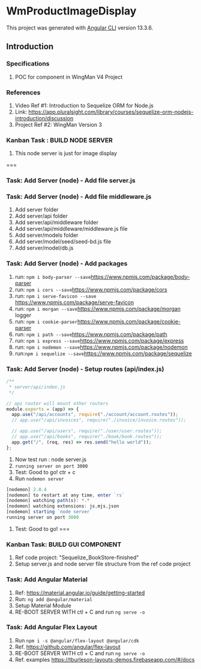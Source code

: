 # WmProductImageDisplay

This project was generated with [Angular CLI](https://github.com/angular/angular-cli) version 13.3.6.

## Introduction

### Specifications

1. POC for component in WingMan V4 Project

### References

1. Video Ref #1: Introduction to Sequelize ORM for Node.js
2. Link:  <https://app.pluralsight.com/library/courses/sequelize-orm-nodejs-introduction/discussion>
3. Project Ref #2: WingMan Version 3

### Kanban Task : BUILD NODE SERVER

1. This node server is just for image display

===

### Task: Add Server (node) - Add file server.js

### Task: Add Server (node) - Add file middleware.js

1. Add server folder
2. Add server/api folder
3. Add server/api/middleware folder
4. Add server/api/middleware/middleware.js file
5. Add server/models folder
6. Add server/model/seed/seed-bd.js file
7. Add server/model/db.js

### Task: Add Server (node) - Add packages

1. run: `npm i body-parser --save`<https://www.npmjs.com/package/body-parser>
2. run: `npm i cors --save`<https://www.npmjs.com/package/cors>
3. run: `npm i serve-favicon --save` <https://www.npmjs.com/package/serve-favicon>
4. run: `npm i morgan --save`<https://www.npmjs.com/package/morgan> logger
5. run: `npm i cookie-parser`<https://www.npmjs.com/package/cookie-parser>
6. run: `npm i path --save`<https://www.npmjs.com/package/path>
7. run: `npm i express --save`<https://www.npmjs.com/package/express>
8. run: `npm i nodemon --save`<https://www.npmjs.com/package/nodemon>
9. run:`npm i sequelize --save`<https://www.npmjs.com/package/sequelize>

### Task: Add Server (node) - Setup routes (api/index.js)

```javascript
/**
 * server/api/index.js
 */

// api router will mount other routers
module.exports = (app) => {
  app.use("/api/accounts", require("./account/account.routes"));
  // app.use("/api/invoices", require("./invoice/invoice.routes"));

  // app.use("/api/users", require("./user/user.routes"));
  // app.use("/api/books", require("./book/book.routes"));
  app.get("/", (req, res) => res.send("hello world"));
};
```

1. Now test run : node server.js
2. `running server on port 3000`
3. Test: Good to go! ctr + c
4. Run `nodemon server`

```javascript
[nodemon] 2.0.4
[nodemon] to restart at any time, enter `rs`
[nodemon] watching path(s): *.*
[nodemon] watching extensions: js,mjs,json
[nodemon] starting `node server`
running server on port 3000
```

1. Test: Good to go!
===

### Kanban Task: BUILD GUI COMPONENT

1. Ref code project: "Sequelize_BookStore-finished"
2. Setup server.js and node server file structure from the ref code project

### Task: Add Angular Material

1. Ref: <https://material.angular.io/guide/getting-started>
2. Run: `ng add @angular/material`
3. Setup Material Module
4. RE-BOOT SERVER WITH ctl + C and run `ng serve -o`

### Task: Add Angular Flex Layout

1. Run `npm i -s @angular/flex-layout @angular/cdk`
2. Ref. <https://github.com/angular/flex-layout>
3. RE-BOOT SERVER WITH ctl + C and run `ng serve -o`
4. Ref. examples <https://tburleson-layouts-demos.firebaseapp.com/#/docs>
